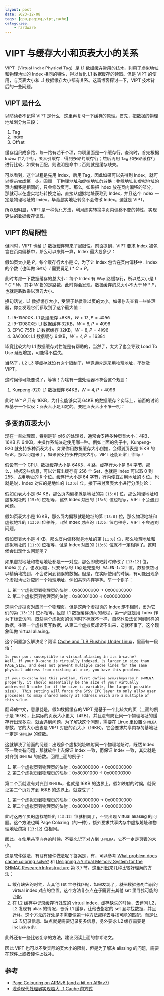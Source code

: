 ```yaml
---
layout: post
date: 2023-12-08
tags: [cpu,paging,vipt,cache]
categories:
    - hardware
---
```


# VIPT 与缓存大小和页表大小的关系

VIPT（Virtual Index Physical Tag）是 L1 数据缓存常用的技术，利用了虚拟地址和物理地址的 Index 相同的特性，得以优化 L1 数据缓存的读取。但是 VIPT 的使用，与页表大小和 L1 数据缓存大小都有关系。这篇博客探讨一下，VIPT 技术背后的一些问题。

<!-- more -->

## VIPT 是什么

以防读者不记得 VIPT 是什么，这里再复习一下缓存的原理。首先，把数据的物理地址划分为三段：

1. Tag
2. Index
3. Offset

缓存组织成多路，每一路有若干个项，每项里面是一个缓存行。查询时，首先根据 Index 作为下标，去索引缓存，得到多路的缓存行；然后再用 Tag 和多路缓存行进行比较，如果有匹配，则说明是命中；否则就是缓存缺失。

可以看到，这个过程是先用 Index，后用 Tag，因此如果可以先得到 Index，就可以提前完成第一步。回顾一下物理地址和虚拟地址的转换：物理地址和虚拟地址的页内偏移是相同的，只会修改页号。那么，如果把 Index 放在页内偏移的部分，那就可以在虚实地址转换之前，直接从虚拟地址获取到 Index，并且这个 Index 一定是物理地址的 Index，毕竟虚实地址转换不会修改 Index。这就是 VIPT。

所以很明显，VIPT 是一种优化方法，利用虚实转换中页内偏移不变的特性，实现更快的数据缓存读取。

## VIPT 的局限性

但同时，VIPT 也给 L1 数据缓存带来了局限性。前面提到，VIPT 要求 Index 被包含在页内偏移中，那么可以来算一算，Index 最大是多少：

假如页大小是 $P$，每个缓存行大小是 $C$，为了让 Index 包含在页内偏移中，Index 的个数（也叫做 Sets）$I$ 需要满足 $I * C \le P$。

此时考虑一下数据缓存的总大小：每个 Index 有 Way 路缓存行，所以总大小是 $I * C * W$，其中 $W$ 指的是路数。此时你会发现，数据缓存的总大小不大于 $W * P$，也就是路数乘以页的大小。

换句话说，L1 数据缓存大小，受限于路数乘以页的大小。如果你去查看一些处理器，你会发现它们都取到了这个最大值：

1. i9-13900K: L1 数据缓存 48KB，$W=12, P=4096$
2. i9-10980XE: L1 数据缓存 32KB，$W=8, P=4096$
3. EPYC 7551: L1 数据缓存 32KB，$W=8, P=4096$
3. 3A6000: L1 数据缓存 64KB，$W=4, P=16384$

毕竟比较大的 L1 数据缓存对性能是有帮助的，当然了，太大了也会导致 Load To Use 延迟增加，可能得不偿失。

当然了，L2 L3 等缓存就没有这个限制了，毕竟通常是采用物理地址，不涉及 VIPT。

这时候你可能要说了，等等！为啥有一些处理器不符合这个规则：

1. Kunpeng-920: L1 数据缓存 64KB，$W=4, P=4096$

此时 $W * P$ 只有 16KB，为什么能够实现 64KB 的数据缓存？实际上，前面的讨论都基于一个假设：页表大小是固定的。要是页表大小不唯一呢？

## 多变的页表大小

现在一些处理器，特别是非 x86 的处理器，通常会支持多种页表大小：4KB、16KB 和 64KB，由操作系统决定使用哪一种。例如上面的例子中，Kunpeng-920 就支持多种页表大小，如果你用数据缓存大小倒推，会得到页表是 16KB 的结论。那么问题来了，如果要支持多种页表大小，VIPT 还能正常工作吗？

假设有一个 CPU，数据缓存大小是 64KB，4 路，缓存行大小是 64 字节。那么，根据这些信息，可以计算出缓存有 256 个 Set，也就是 Index 可以取 0 到 255，占用地址的 8 个位。缓存行大小是 64 字节，行内便宜占用地址的 6 位。也就是说，Index 对应的是地址的 `[13:6]` 位。接下来对页表大小进行分类讨论：

假如页表大小是 64 KB，那么页内偏移就是地址的第 `[15:0]` 位，那么物理地址和虚拟地址的 `[15:0]` 位相等，自然 Index 对应的 `[13:6]` 位也相等，VIPT 不会遇到问题。

假如页表大小是 16 KB，那么页内偏移就是地址的第 `[13:0]` 位，那么物理地址和虚拟地址的 `[13:0]` 位相等，自然 Index 对应的 `[13:6]` 位也相等，VIPT 不会遇到问题。

假如页表大小是 4 KB，那么页内偏移就是地址的第 `[11:0]` 位，那么物理地址和虚拟地址的 `[11:0]` 位相等，但是 Index 对应的 `[13:6]` 位就不一定相等了。这时候会出现什么问题呢？

如果虚拟地址和物理地址都是一一对应，那么即使映射时修改了 `[13:12]` 位，Index 变了，也没问题，只要保存的 Tag 是完整的 `[VALEN-1:12]` 位，数据依然可以精确地找到，不会访问到错误的数据。但是，在实际使用的时候，有可能出现多个虚拟地址对应同一个物理地址，例如共享内存等等。举一个例子：

1. 第一个虚拟页到物理页的映射：0x80000000 -> 0x00000000
2. 第二个虚拟页到物理页的映射：0x80001000 -> 0x00000000

这两个虚拟页对应同一个物理页，但是这两个虚拟页的 Index 却不相同，因为它们的第 `[13:12]` 位不相等。回顾 L1 数据缓存访问的流程，第一步就是用 Index 作为下标去访问，既然两个虚拟页的访问时下标就不一样，自然也没法访问到同样的数据，往第一个虚拟页写数据，从第二个虚拟页却读不出来，这就坏事了。这个现象叫做 virtual aliasing。

这个问题怎么解决呢？阅读 [Cache and TLB Flushing Under Linux](https://www.kernel.org/doc/Documentation/cachetlb.txt)，里面有一段话：

```
Is your port susceptible to virtual aliasing in its D-cache?
Well, if your D-cache is virtually indexed, is larger in size than
PAGE_SIZE, and does not prevent multiple cache lines for the same
physical address from existing at once, you have this problem.

If your D-cache has this problem, first define asm/shmparam.h SHMLBA
properly, it should essentially be the size of your virtually
addressed D-cache (or if the size is variable, the largest possible
size).  This setting will force the SYSv IPC layer to only allow user
processes to mmap shared memory at address which are a multiple of
this value.
```

翻译成中文，意思就是，假如数据缓存的 VIPT 是基于一个比较大的页（上面的例子是 16KB），比实际的页表大小更大（4KB），并且没有防止同一个物理地址的缓存行出现多次，就会遇到问题。为了解决这个问题，需要在 Linux 里设置 `SHMLBA` 参数，它的大小应该是 VIPT 对应的页大小（16KB）。它会要求共享内存的基地址一定是 `SHMLBA` 的倍数。

这就解决了前面的问题：出现多个虚拟地址映射同一个物理地址时，既然 Index 不一致会有问题，那就软件上去保证 Index 一致，而保证 Index 一致，其实就是对齐到 `SHMLBA` 的倍数。回顾上面的例子：

1. 第一个虚拟页到物理页的映射：0x80000000 -> 0x00000000
2. 第二个虚拟页到物理页的映射：0x80001000 -> 0x00000000

第二个页就没有对齐到 `SHMLBA`，也就是 16KB 的边界上。假如映射的时候，就保证第二个页对齐到 16KB 的边界上，就变成了：

1. 第一个虚拟页到物理页的映射：0x80000000 -> 0x00000000
2. 第二个虚拟页到物理页的映射：0x80004000 -> 0x00000000

此时这两个页的虚拟地址的 `[13:12]` 位就相同了，不会出现 virtual aliasing 的问题。这个方法也叫 Page Coloring（的一种），额外要求共享内存中虚拟地址和物理地址的第 `[13:12]` 位相同。

因此，在使用共享内存的时候，不要忘记了对齐到 `SHMLBA`，它不一定是页表的大小。

这是软件做法，有没有硬件做法呢？答案是，有，可以参考 [What problem does cache coloring solve?](https://cs.stackexchange.com/a/32302) 和 [Designing a Virtual Memory System for the SHMAC Research Infrastructure](https://ntnuopen.ntnu.no/ntnu-xmlui/handle/11250/2467634) 第 3.7 节。这里列出来几种比较好理解的方法：

1. 缓存缺失的时候，去其他 set 里寻找匹配，如果发现了，就把数据挪到当前的 virtual index 对应的位置。这个方法复杂点在于需要去其他 set 里寻找可能的匹配。
2. 在 L2 缓存中记录缓存行对应的 virtual index，缓存缺失的时候，去询问 L2，L2 发现有 alias 的情况，告诉 L1 缓存，让他去指定的 set 里寻找数据，并且迁移。这个方法的好处是不需要像第一种方法那样去寻找可能的匹配，而是让 L2 去记录信息。缺点就是需要记录更多信息，另外要求 L2 缓存需要是 inclusive 的。

此外还有一些比较复杂的方法，建议阅读上面的参考论文。

因此 VIPT 也可以不受实际的页大小的限制，但是为了解决 aliasing 的问题，需要在软件上或者硬件上找补。

## 参考

- [Page Colouring on ARMv6 (and a bit on ARMv7)](https://community.arm.com/arm-community-blogs/b/architectures-and-processors-blog/posts/page-colouring-on-armv6-and-a-bit-on-armv7)
- [浅谈现代处理器实现超大 L1 Cache 的方式](https://blog.cyyself.name/why-the-big-l1-cache-is-so-hard/)